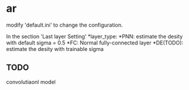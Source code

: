 # ar

modify 'default.ini' to change the configuration. 

In the section 'Last layer Setting'
*layer_type:
  *PNN: estimate the desity with default sigma = 0.5
  *FC: Normal fully-connected layer
  *DE(TODO): estimate the desity with trainable sigma

## TODO
convolutiaonl model
